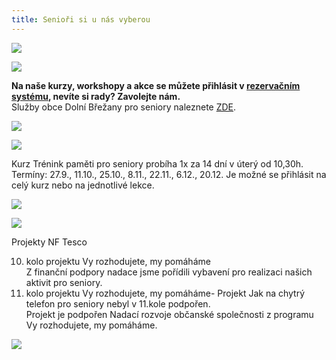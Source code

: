 ```yaml
---
title: Senioři si u nás vyberou
---
```

![](/images/uploads/senior_web.jpg)

![](/images/uploads/seniori_vanoce.jpg)

**Na  naše kurzy, workshopy a akce se můžete přihlásit v [rezervačním systému](https://vigvam.webooker.eu/), nevíte si rady? Zavolejte nám.** \
Služby obce Dolní Břežany pro seniory naleznete [ZDE](https://www.dolnibrezany.cz/socialni%2Dzabezpeceni/ms-16432/p1=16432).

![](/images/uploads/akce_senior.jpg)

![](/images/uploads/web_aj_senior.jpg)

Kurz Trénink paměti pro seniory probíha 1x za 14 dní v úterý od 10,30h. \
Termíny: 27.9., 11.10., 25.10., 8.11., 22.11., 6.12., 20.12. Je možné se přihlásit na celý kurz nebo na jednotlivé lekce. 

![](/images/uploads/pamet.jpg)

![](/images/uploads/banery_vigvam-3-.jpg)

Projekty  NF Tesco

10. kolo projektu Vy rozhodujete, my pomáháme\
    Z finanční podpory nadace jsme pořídili vybavení pro realizaci našich aktivit pro seniory.
11. kolo projektu Vy rozhodujete, my pomáháme- Projekt Jak na chytrý telefon pro seniory nebyl v 11.kole podpořen. \
    Projekt je podpořen Nadací rozvoje občanské společnosti z programu Vy rozhodujete, my pomáháme.

![](/images/uploads/tesco.jpg)